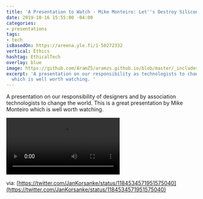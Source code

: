```yaml
---
title: 'A Presentation to Watch - Mike Monteiro: Let''s Destroy Silicon Valley'
date: 2019-10-16 15:55:00 -04:00
categories:
- presentations
tags:
- tech
isBasedOn: https://areena.yle.fi/1-50272332
vertical: Ethics
hashtag: EthicalTech
overlay: blue
image: https://github.com/AramZS/aramzs.github.io/blob/master/_includes/Capture-player.PNG?raw=true
excerpt: 'A presentation on our responsibility as technologists to change the world
  which is well worth watching. '
---
```


A presentation on our responsibility of designers and by association technologists to change the world. This is a great presentation by Mike Monteiro which is well worth watching. 

<video src="https://github.com/AramZS/aramzs.github.io/blob/master/_includes/LetsDestroySiliconValley.mp4?raw=true"></video>

via: [https://twitter.com/JanKorsanke/status/1184534571951575040](https://twitter.com/JanKorsanke/status/1184534571951575040)